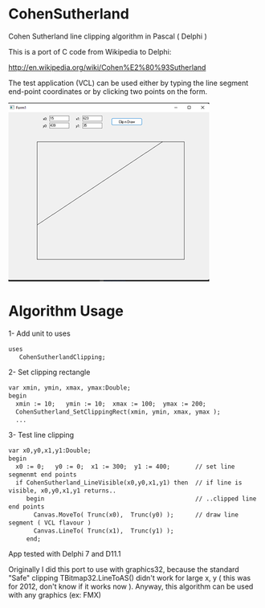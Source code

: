 # CohenSutherland
Cohen Sutherland line clipping algorithm in Pascal ( Delphi )

This is a port of C code from Wikipedia to Delphi:  

   http://en.wikipedia.org/wiki/Cohen%E2%80%93Sutherland

The test application (VCL) can be used either by typing the line segment end-point coordinates or by clicking two points on the form.

![Test app shot](TespAppShot.png)

# Algorithm Usage 

1- Add unit to uses

    uses                           
       CohenSutherlandClipping;

2- Set clipping rectangle

    var xmin, ymin, xmax, ymax:Double;
    begin
      xmin := 10;   ymin := 10;  xmax := 100;  ymax := 200; 
      CohenSutherland_SetClippingRect(xmin, ymin, xmax, ymax ); 
      ...
    
3- Test line clipping

    var x0,y0,x1,y1:Double;
    begin
      x0 := 0;   y0 := 0;  x1 := 300;  y1 := 400;       // set line segmenmt end points
      if CohenSutherland_LineVisible(x0,y0,x1,y1) then  // if line is visible, x0,y0,x1,y1 returns.. 
         begin                                          // ..clipped line end points
           Canvas.MoveTo( Trunc(x0),  Trunc(y0) );      // draw line segment ( VCL flavour ) 
           Canvas.LineTo( Trunc(x1),  Trunc(y1) );
         end;
    
App tested with Delphi 7 and D11.1

Originally I did this port to use with graphics32, because the standard "Safe" clipping TBitmap32.LineToAS() didn't work for large x, y ( this was for 2012, don't know if it works now ). Anyway, this algorithm can be used with any graphics (ex: FMX) 

